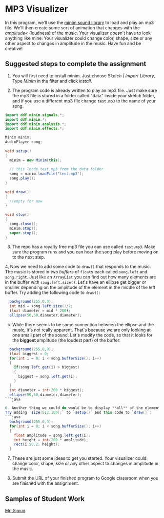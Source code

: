 MP3 Visualizer
==================
			
			
In this program, we'll use the [minim sound library](http://code.compartmental.net/tools/minim/)
to load and play an mp3 file.
We'll then create some sort of animation
that changes with the *amplitude<* (loudness) of the music.
Your visualizer doesn't have to look anything like mine. Your visualizer could change color, shape, size or any other aspect to 
changes in amplitude in the music. Have fun and be creative!


Suggested steps to complete the assignment
-------------------------------------------

1. You will first need to install minim. Just choose *Sketch | Import Library*, Type  *Minim* in the filter and click *install*.   

2. The program code is already written to play an mp3 file. Just make sure the mp3 file is stored in a folder
called "data" inside your sketch folder, and if you use a different mp3 file
change `test.mp3` to the name of your song.

```java
import ddf.minim.signals.*;
import ddf.minim.*;
import ddf.minim.analysis.*;
import ddf.minim.effects.*;

Minim minim;
AudioPlayer song;
 
void setup()
{
  minim = new Minim(this);
  
  // this loads test.mp3 from the data folder
  song = minim.loadFile("test.mp3");
  song.play();
}
 
void draw()
{
  //empty for now
}
 
void stop()
{
  song.close();
  minim.stop();
  super.stop();
}
```


3. The repo has a royalty free mp3 file you can use called `test.mp3`. Make sure the program runs and you can hear the song play before moving on to the next step.

4, Now we need to add some code to `draw()` that responds to the music. The music is stored in two 
*buffers* of `float`s each called `song.left` and `song.right`. Just like an `ArrayList` you can find out how many elements are in the buffer with `song.left.size()`. Let's have an
ellipse get bigger or smaller depending on the amplitude of the element in the middle of the left
buffer. Try adding the following code to `draw()`:
```java
  background(255,0,0);
  int mid = song.left.size()/2;
  float diameter = mid * 200);
  ellipse(50,50,diameter,diameter);
```

5. While there seems to be some connection between the ellipse and the music, it's not really apparent. That's because
we are only looking at one small part of the sound. Let's modify the code, so that it looks for the **biggest**
amplitude (the loudest part) of the buffer:
```java
  background(255,0,0);
  float biggest = 0;
  for(int i = 0; i < song.bufferSize(); i++)
  {
    if(song.left.get(i) > biggest)
    {
      biggest = song.left.get(i);
    }
  }
  int diameter = int(200 * biggest);
  ellipse(50,50,diameter,diameter);
```java

6. Another thing we could do would be to display **all** of the elements of the buffer to the screen using a loop.
Try adding `size(512,100);` to `setup()` and this code to `draw()`:
```java
  background(255,0,0);
  for(int i = 0; i < song.bufferSize(); i++)
  {
    float amplitude = song.left.get(i);
    int height = int(200 * amplitude);
    rect(i,50,2, height);
  }
```
7. These are just some ideas to get you started. Your visualizer could change color, shape, size or any other aspect to 
changes in amplitude in the music.


8. Submit the URL of your finished program to Google classroom when you are finished with the assignment.

Samples of Student Work
-----------------------
[Mr. Simon](https://simart.github.io/MP3Visualizer/)  